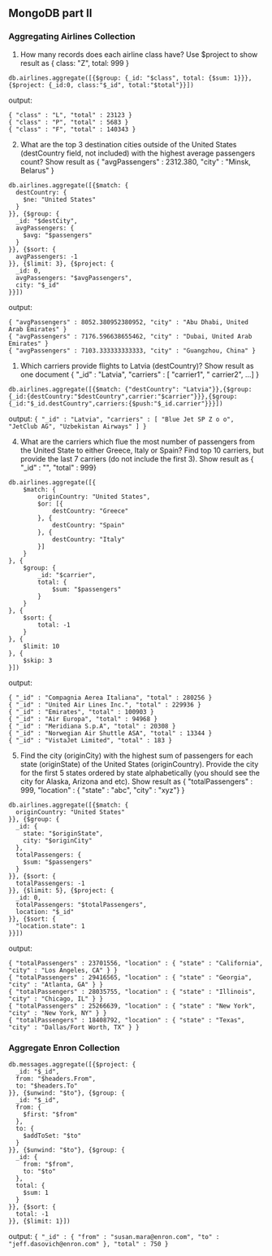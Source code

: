 ## MongoDB part II

### Aggregating Airlines Collection

1. How many records does each airline class have? Use $project to show result as { class:
"Z", total: 999 }  
  
```db.airlines.aggregate([{$group: {_id: "$class", total: {$sum: 1}}}, {$project: {_id:0, class:"$_id", total:"$total"}}])```  
  
output: 
```{ "class" : "G", "total" : 17499 }
{ "class" : "L", "total" : 23123 }
{ "class" : "P", "total" : 5683 }
{ "class" : "F", "total" : 140343 }
```  

2. What are the top 3 destination cities outside of the United States (destCountry field, not
included) with the highest average passengers count? Show result as { "avgPassengers" :
2312.380, "city" : "Minsk, Belarus" }  

```
db.airlines.aggregate([{$match: {
  destCountry: {
    $ne: "United States"
  }
}}, {$group: {
  _id: "$destCity",
  avgPassengers: {
    $avg: "$passengers"
  }
}}, {$sort: {
  avgPassengers: -1
}}, {$limit: 3}, {$project: {
  _id: 0,
  avgPassengers: "$avgPassengers",
  city: "$_id"
}}])
```  

output:  

```
{ "avgPassengers" : 8052.380952380952, "city" : "Abu Dhabi, United Arab Emirates" }
{ "avgPassengers" : 7176.596638655462, "city" : "Dubai, United Arab Emirates" }
{ "avgPassengers" : 7103.333333333333, "city" : "Guangzhou, China" }
```  


1. Which carriers provide flights to Latvia (destCountry)? Show result as one document {
"_id" : "Latvia", "carriers" : [ "carrier1", " carrier2", …] }  

```db.airlines.aggregate([{$match: {"destCountry": "Latvia"}},{$group:{_id:{destCountry:"$destCountry",carrier:"$carrier"}}},{$group:{_id:"$_id.destCountry",carriers:{$push:"$_id.carrier"}}}])```  

output: ```{ "_id" : "Latvia", "carriers" : [ "Blue Jet SP Z o o", "JetClub AG", "Uzbekistan Airways" ] }```  


4. What are the carriers which flue the most number of passengers from the United State to either
Greece, Italy or Spain? Find top 10 carriers, but provide the last 7 carriers (do not include the
first 3). Show result as { "_id" : "<carrier>", "total" : 999}  

```
db.airlines.aggregate([{
    $match: {
        originCountry: "United States",
        $or: [{
            destCountry: "Greece"
        }, {
            destCountry: "Spain"
        }, {
            destCountry: "Italy"
        }]
    }
}, {
    $group: {
        _id: "$carrier",
        total: {
            $sum: "$passengers"
        }
    }
}, {
    $sort: {
        total: -1
    }
}, {
    $limit: 10
}, {
    $skip: 3
}])
```  
output: 
```
{ "_id" : "Compagnia Aerea Italiana", "total" : 280256 }
{ "_id" : "United Air Lines Inc.", "total" : 229936 }
{ "_id" : "Emirates", "total" : 100903 }
{ "_id" : "Air Europa", "total" : 94968 }
{ "_id" : "Meridiana S.p.A", "total" : 20308 }
{ "_id" : "Norwegian Air Shuttle ASA", "total" : 13344 }
{ "_id" : "VistaJet Limited", "total" : 183 }
```  

5. Find the city (originCity) with the highest sum of passengers for each state (originState)
of the United States (originCountry). Provide the city for the first 5 states ordered by state
alphabetically (you should see the city for Alaska, Arizona and etc). Show result as {
"totalPassengers" : 999, "location" : { "state" : "abc", "city" : "xyz"} }  
```
db.airlines.aggregate([{$match: {
  originCountry: "United States"
}}, {$group: {
  _id: {
    state: "$originState",
    city: "$originCity"
  },
  totalPassengers: {
    $sum: "$passengers"
  }
}}, {$sort: {
  totalPassengers: -1
}}, {$limit: 5}, {$project: {
  _id: 0,
  totalPassengers: "$totalPassengers",
  location: "$_id"
}}, {$sort: {
  "location.state": 1
}}])
```  
output: 
```
{ "totalPassengers" : 23701556, "location" : { "state" : "California", "city" : "Los Angeles, CA" } }
{ "totalPassengers" : 29416565, "location" : { "state" : "Georgia", "city" : "Atlanta, GA" } }
{ "totalPassengers" : 28035755, "location" : { "state" : "Illinois", "city" : "Chicago, IL" } }
{ "totalPassengers" : 25266639, "location" : { "state" : "New York", "city" : "New York, NY" } }
{ "totalPassengers" : 18408792, "location" : { "state" : "Texas", "city" : "Dallas/Fort Worth, TX" } }
```  

### Aggregate Enron Collection

```
db.messages.aggregate([{$project: {
  _id: "$_id",
  from: "$headers.From",
  to: "$headers.To"
}}, {$unwind: "$to"}, {$group: {
  _id: "$_id",
  from: {
    $first: "$from"
  },
  to: {
    $addToSet: "$to"
  }
}}, {$unwind: "$to"}, {$group: {
  _id: {
    from: "$from",
    to: "$to"
  },
  total: {
    $sum: 1
  }
}}, {$sort: {
  total: -1
}}, {$limit: 1}])
```

output: 
```{ "_id" : { "from" : "susan.mara@enron.com", "to" : "jeff.dasovich@enron.com" }, "total" : 750 }```
